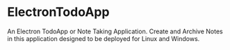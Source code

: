 # ElectronTodoApp
An Electron TodoApp or Note Taking Application. Create and Archive Notes in this application designed to be deployed for Linux and Windows.
